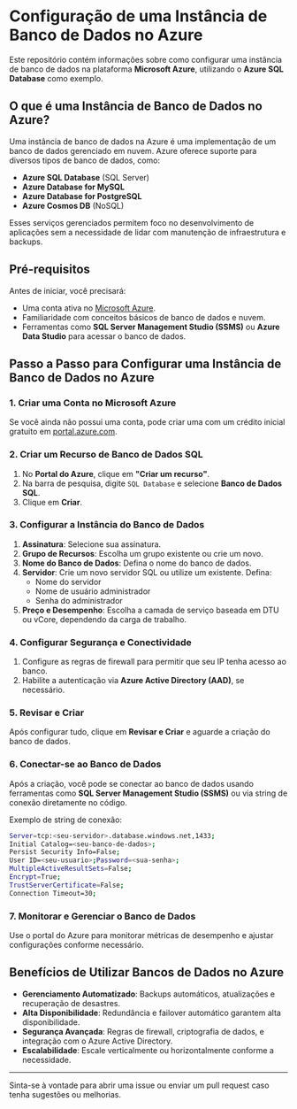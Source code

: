 # Configuração de uma Instância de Banco de Dados no Azure

Este repositório contém informações sobre como configurar uma instância de banco de dados na plataforma **Microsoft Azure**, utilizando o **Azure SQL Database** como exemplo.

## O que é uma Instância de Banco de Dados no Azure?

Uma instância de banco de dados na Azure é uma implementação de um banco de dados gerenciado em nuvem. Azure oferece suporte para diversos tipos de banco de dados, como:

- **Azure SQL Database** (SQL Server)
- **Azure Database for MySQL**
- **Azure Database for PostgreSQL**
- **Azure Cosmos DB** (NoSQL)

Esses serviços gerenciados permitem foco no desenvolvimento de aplicações sem a necessidade de lidar com manutenção de infraestrutura e backups.

## Pré-requisitos

Antes de iniciar, você precisará:

- Uma conta ativa no [Microsoft Azure](https://portal.azure.com/).
- Familiaridade com conceitos básicos de banco de dados e nuvem.
- Ferramentas como **SQL Server Management Studio (SSMS)** ou **Azure Data Studio** para acessar o banco de dados.

## Passo a Passo para Configurar uma Instância de Banco de Dados no Azure

### 1. Criar uma Conta no Microsoft Azure
Se você ainda não possui uma conta, pode criar uma com um crédito inicial gratuito em [portal.azure.com](https://portal.azure.com/).

### 2. Criar um Recurso de Banco de Dados SQL

1. No **Portal do Azure**, clique em **"Criar um recurso"**.
2. Na barra de pesquisa, digite `SQL Database` e selecione **Banco de Dados SQL**.
3. Clique em **Criar**.

### 3. Configurar a Instância do Banco de Dados

1. **Assinatura**: Selecione sua assinatura.
2. **Grupo de Recursos**: Escolha um grupo existente ou crie um novo.
3. **Nome do Banco de Dados**: Defina o nome do banco de dados.
4. **Servidor**: Crie um novo servidor SQL ou utilize um existente. Defina:
   - Nome do servidor
   - Nome de usuário administrador
   - Senha do administrador
5. **Preço e Desempenho**: Escolha a camada de serviço baseada em DTU ou vCore, dependendo da carga de trabalho.

### 4. Configurar Segurança e Conectividade

1. Configure as regras de firewall para permitir que seu IP tenha acesso ao banco.
2. Habilite a autenticação via **Azure Active Directory (AAD)**, se necessário.

### 5. Revisar e Criar

Após configurar tudo, clique em **Revisar e Criar** e aguarde a criação do banco de dados.

### 6. Conectar-se ao Banco de Dados

Após a criação, você pode se conectar ao banco de dados usando ferramentas como **SQL Server Management Studio (SSMS)** ou via string de conexão diretamente no código.

Exemplo de string de conexão:
```bash
Server=tcp:<seu-servidor>.database.windows.net,1433;
Initial Catalog=<seu-banco-de-dados>;
Persist Security Info=False;
User ID=<seu-usuario>;Password=<sua-senha>;
MultipleActiveResultSets=False;
Encrypt=True;
TrustServerCertificate=False;
Connection Timeout=30;
```

### 7. Monitorar e Gerenciar o Banco de Dados
Use o portal do Azure para monitorar métricas de desempenho e ajustar configurações conforme necessário.

## Benefícios de Utilizar Bancos de Dados no Azure
* **Gerenciamento Automatizado**: Backups automáticos, atualizações e recuperação de desastres.
* **Alta Disponibilidade**: Redundância e failover automático garantem alta disponibilidade.
* **Segurança Avançada**: Regras de firewall, criptografia de dados, e integração com o Azure Active Directory.
* **Escalabilidade**: Escale verticalmente ou horizontalmente conforme a necessidade.

----


Sinta-se à vontade para abrir uma issue ou enviar um pull request caso tenha sugestões ou melhorias.

